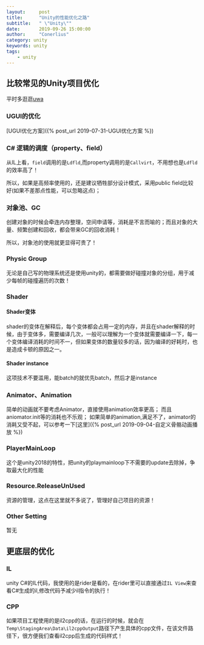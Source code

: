 ```yaml
---
layout:     post
title:      "Unity的性能优化之路"
subtitle:   " \"Unity\""
date:       2019-09-26 15:00:00
author:     "Conerlius"
category: unity
keywords: unity
tags:
    - unity
---
```


## 比较常见的Unity项目优化
平时多逛逛[uwa](https://blog.uwa4d.com/category/technology/)
### UGUI的优化
[UGUI优化方案]({% post_url 2019-07-31-UGUI优化方案 %})
### C# 逻辑的调度（property、field）
从IL上看，`field`调用的是`Ldfld`,而property调用的是`Callvirt`，不用想也是`Ldfld`的效率高了！

所以，如果是高频率使用的，还是建议牺牲部分设计模式，采用public field比较好(如果不差那点性能，可以忽略这点)；
### 对象池、GC
创建对象的时候会牵连内存整理，空间申请等，消耗是不言而喻的；而且对象的大量、频繁创建和回收，都会带来GC的回收消耗！

所以，对象池的使用就更显得可贵了！
### Physic Group
无论是自己写的物理系统还是使用unity的，都需要做好碰撞对象的分组，用于减少每帧的碰撞遍历的次数！

### Shader
#### Shader变体
shader的变体在解释后，每个变体都会占用一定的内存，并且在shader解释的时候，由于变体多，需要编译几次，一般可以理解为一个变体就需要编译一下，每一个变体编译消耗的时间不一，但如果变体的数量较多的话，因为编译的好耗时，也是造成卡顿的原因之一。
#### Shader instance
这项技术不要滥用，能batch的就优先batch，然后才是instance

### Animator、Animation
简单的动画就不要考虑Animator，直接使用animation效率更高；
而且aniomator.init等的消耗也不乐观；
如果简单的animation,满足不了，animator的消耗又受不起，可以参考一下[这里]({% post_url 2019-09-04-自定义骨骼动画播放 %})
### PlayerMainLoop
这个是unity2018的特性，把unity的playmainloop下不需要的update去除掉，争取最大化的性能
### Resource.ReleaseUnUsed
资源的管理，这点在这里就不多说了，管理好自己项目的资源！
### Other Setting
暂无

## 更底层的优化
### IL
unity C#的IL代码，我使用的是rider是看的，在rider里可以直接通过`IL View`来查看C#生成的il,修改代码予减少il指令的执行！
### CPP
如果项目工程使用的是il2cpp的话，在运行的时候，就会在`Temp\StagingArea\Data\il2cppOutput`路径下产生具体的cpp文件，在该文件路径下，很方便我们查看il2cpp后生成的代码样式！